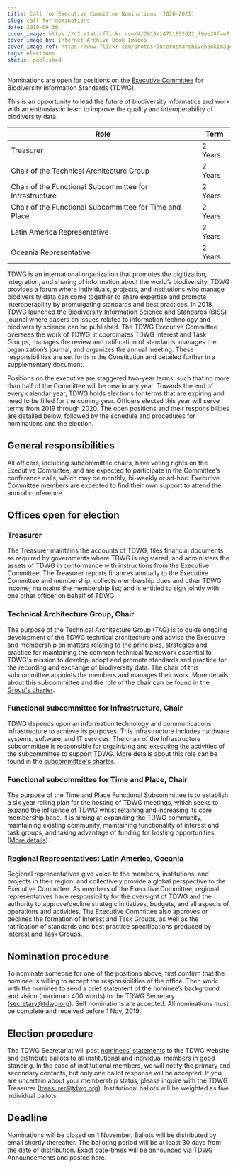 ```yaml
---
title: Call for Executive Committee Nominations (2020-2021)
slug: call-for-nominations
date: 2019-09-30
cover_image: https://c2.staticflickr.com/4/3910/14751852622_79ee28fae7_b.jpg
cover_image_by: Internet Archive Book Images
cover_image_ref: https://www.flickr.com/photos/internetarchivebookimages/14751852622/
tags: elections
status: published
---
```


Nominations are open for positions on the [Executive Committee]({filename}/pages/about/executive/index.md) for Biodiversity Information Standards (TDWG).

This is an opportunity to lead the future of biodiversity informatics and work with an enthusiastic team to improve the quality and interoperability of biodiversity data.

Role | Term
--- | ---
Treasurer | 2 Years
Chair of the Technical Architecture Group | 2 Years
Chair of the Functional Subcommittee for Infrastructure | 2 Years
Chair of the Functional Subcommittee for Time and Place | 2 Years
Latin America Representative | 2 Years
Oceania Representative | 2 Years

TDWG is an international organization that promotes the digitization, integration, and sharing of information about the world’s biodiversity. TDWG provides a forum where individuals, projects, and institutions who manage biodiversity data can come together to share expertise and promote interoperability by promulgating standards and best practices. In 2018, TDWG launched the Biodiversity Information Science and Standards (BISS) journal where papers on issues related to information technology and biodiversity science can be published. The TDWG Executive Committee oversees the work of TDWG: it coordinates TDWG Interest and Task Groups, manages the review and ratification of standards, manages the organization’s journal, and organizes the annual meeting. These responsibilities are set forth in the Constitution and detailed further in a supplementary document. 

Positions on the executive are staggered two-year terms, such that no more than half of the Committee will be new in any year. Towards the end of every calendar year, TDWG holds elections for terms that are expiring and need to be filled for the coming year. Officers elected this year will serve terms from 2019 through 2020. The open positions and their responsibilities are detailed below, followed by the schedule and procedures for nominations and the election.

## General responsibilities

All officers, including subcommittee chairs, have voting rights on the Executive Committee, and are expected to participate in the Committee’s conference calls, which may be monthly, bi-weekly or ad-hoc. Executive Committee members are expected to find their own support to attend the annual conference.

## Offices open for election

### Treasurer

The Treasurer maintains the accounts of TDWG; files financial documents as required by governments where TDWG is registered; and administers the assets of TDWG in conformance with instructions from the Executive Committee. The Treasurer reports finances annually to the Executive Committee and membership; collects membership dues and other TDWG income; maintains the membership list; and is entitled to sign jointly with one other officer on behalf of TDWG.  

### Technical Architecture Group, Chair

The purpose of the Technical Architecture Group (TAG) is to guide ongoing development of the TDWG technical architecture and advise the Executive and membership on matters relating to the principles, strategies and practice for maintaining the common technical framework essential to TDWG's mission to develop, adopt and promote standards and practice for the recording and exchange of biodiversity data.  The chair of this subcommittee appoints the members and manages their work. More details about this subcommittee and the role of the chair can be found in the [Group's charter](/about/committees/tag/). 

### Functional subcommittee for Infrastructure, Chair

TDWG depends upon an information technology and communications infrastructure to achieve its purposes. This infrastructure includes hardware systems, software, and IT services. The chair of the Infrastructure subcommittee is responsible for orgainizing and executing the activities of the subcommittee to support TDWG. More details about this role can be found in the [subcommittee's charter](/about/committees/infrastructure/).

### Functional subcommittee for Time and Place, Chair

The purpose of the Time and Place Functional Subcommittee is to establish a six year rolling plan for the hosting of TDWG meetings, which seeks to expand the influence of TDWG whilst retaining and increasing its core membership base. It is aiming at expanding the TDWG community, maintaining existing community, maintaining functionality of interest and task groups, and taking advantage of funding for hosting opportunities. ([More details](/about/committees/tardis/)).

### Regional Representatives: Latin America, Oceania

Regional representatives give voice to the members, institutions, and projects in their region, and collectively provide a global perspective to the Executive Committee. As members of the Executive Committee, regional representatives have responsibility for the oversight of TDWG and the authority to approve/decline strategic initiatives, budgets, and all aspects of operations and activities. The Executive Committee also approves or declines the formation of Interest and Task Groups, as well as the ratification of standards and best practice specifications produced by Interest and Task Groups.

## Nomination procedure

To nominate someone for one of the positions above, first confirm that the nominee is willing to accept the responsibilities of the office.  Then work with the nominee to send a brief statement of the nominee’s background and vision (maximum 400 words) to the TDWG Secretary ([secretary@tdwg.org](mailto:secretary@tdwg.org)).  Self nominations are accepted.  All nominations must be complete and received before 1 Nov, 2019.

## Election procedure

The TDWG Secretariat will post [nominees’ statements](https://www.tdwg.org/about/executive/2020/) to the TDWG website and distribute ballots to all institutional and individual members in good standing.  In the case of institutional members, we will notify the primary and secondary contacts, but only one ballot response will be accepted. If you are uncertain about your membership status, please inquire with the TDWG Treasurer ([treasurer@tdwg.org](mailto:treasurer@tdwg.org)). Institutional ballots will be weighted as five individual ballots.

## Deadline

Nominations will be closed on 1 November. Ballots will be distributed by email shortly thereafter. The balloting period will be at least 30 days from the date of distribution.  Exact date-times will be announced via TDWG Announcements and posted here.
